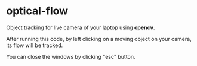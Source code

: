 # optical-flow
Object tracking for live camera of your laptop using **opencv**. 

After running this code, by left clicking on a moving object on your camera, its flow will be tracked.

You can close the windows by clicking "esc" button.
